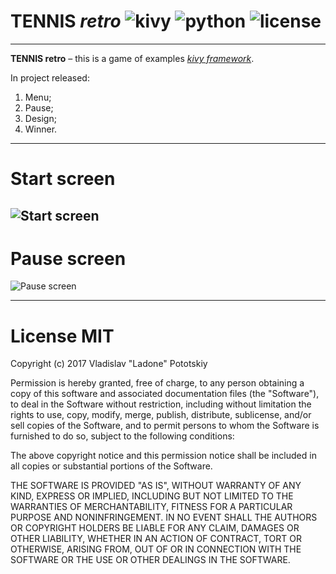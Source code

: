 **TENNIS** *retro* ![kivy](https://img.shields.io/badge/kivy-v%201.9.1-202326.svg) ![python](https://img.shields.io/badge/python-v%203.X-FFDB4E.svg) ![license](https://img.shields.io/badge/license-MIT-0ef94b.svg)
=========

----------
**TENNIS retro** – this is a game of examples *[kivy framework](https://kivy.org/docs/tutorials/pong.html)*.

In project released:
1. Menu;
2. Pause;
3. Design;
4. Winner.

------
Start screen
=====
![Start screen](https://preview.ibb.co/gZAWdv/Screenshot_2.png)
------
Pause screen
=====
![Pause screen](https://preview.ibb.co/bJPDrF/Screenshot_5.png)

---
**License MIT**
===
Copyright (c) 2017 Vladislav "Ladone" Pototskiy

Permission is hereby granted, free of charge, to any person obtaining a copy
of this software and associated documentation files (the "Software"), to deal
in the Software without restriction, including without limitation the rights
to use, copy, modify, merge, publish, distribute, sublicense, and/or sell
copies of the Software, and to permit persons to whom the Software is
furnished to do so, subject to the following conditions:

The above copyright notice and this permission notice shall be included in all
copies or substantial portions of the Software.

THE SOFTWARE IS PROVIDED "AS IS", WITHOUT WARRANTY OF ANY KIND, EXPRESS OR
IMPLIED, INCLUDING BUT NOT LIMITED TO THE WARRANTIES OF MERCHANTABILITY,
FITNESS FOR A PARTICULAR PURPOSE AND NONINFRINGEMENT. IN NO EVENT SHALL THE
AUTHORS OR COPYRIGHT HOLDERS BE LIABLE FOR ANY CLAIM, DAMAGES OR OTHER
LIABILITY, WHETHER IN AN ACTION OF CONTRACT, TORT OR OTHERWISE, ARISING FROM,
OUT OF OR IN CONNECTION WITH THE SOFTWARE OR THE USE OR OTHER DEALINGS IN THE
SOFTWARE.
